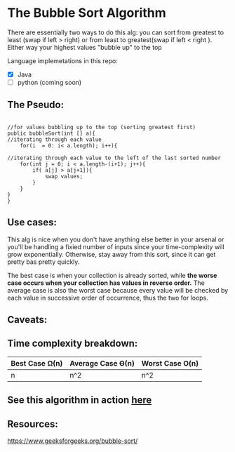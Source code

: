 # The Bubble Sort Algorithm 

There are essentially two ways to do this alg: you can sort from greatest to least (swap if left > right) or from least to greatest(swap if left < right ). Either way your highest values "bubble up" to the top



Language implemetations in this repo:
* [x] Java
* [ ] python (coming soon)

## The Pseudo:  
```

//for values bubbling up to the top (sorting greatest first)
public bubbleSort(int [] a){
//iterating through each value
    for(i  = 0: i< a.length); i++){ 

//iterating through each value to the left of the last sorted number
    for(int j = 0; i < a.length-(i+1); j++){ 
        if( a[j] > a[j+1]){
            swap values;
        }
    }
}
} 
```


## Use cases:

This alg is nice when you don't have anything else better in your arsenal or you'll be handling a fixied number of inputs since your time-complexity will grow exponentially. Otherwise, stay away from this sort, since it can get pretty bas pretty quickly. 

The best case is when your collection is already sorted, while **the worse case occurs when your collection has values in reverse order.** The average case is also the worst case because every value will be checked by each value in successive order of occurrence, thus the two for loops. 

## Caveats:


## Time complexity breakdown:
| Best Case Ω(n) | Average Case Θ(n) | Worst Case O(n) |
|----------------|-------------------|-----------------|
|     n          |       n^2         |      n^2        |



## See this algorithm in action [here](https://www.youtube.com/watch?v=6Gv8vg0kcHc&ab_channel=HackerRank)


## Resources:
https://www.geeksforgeeks.org/bubble-sort/
